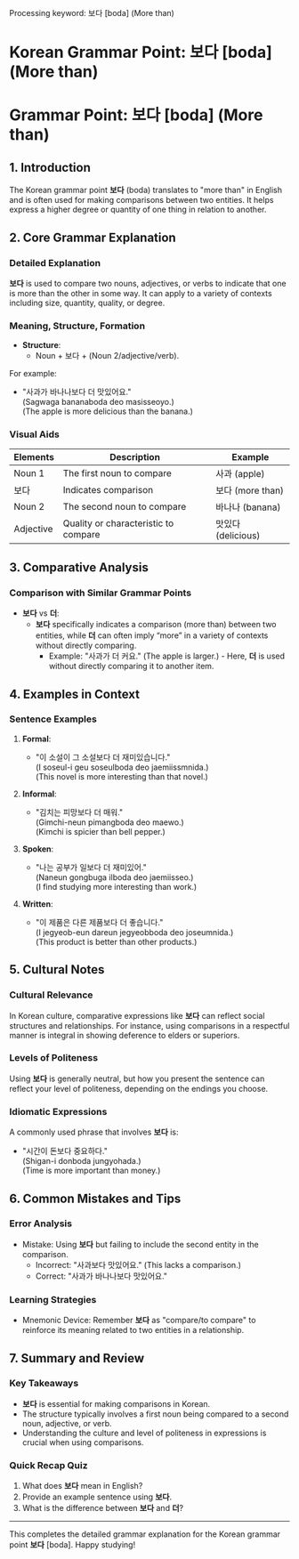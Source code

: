 Processing keyword: 보다 [boda] (More than)
# Korean Grammar Point: 보다 [boda] (More than)
# Grammar Point: 보다 [boda] (More than)
## 1. Introduction
The Korean grammar point **보다** (boda) translates to "more than" in English and is often used for making comparisons between two entities. It helps express a higher degree or quantity of one thing in relation to another.
## 2. Core Grammar Explanation
### Detailed Explanation
**보다** is used to compare two nouns, adjectives, or verbs to indicate that one is more than the other in some way. It can apply to a variety of contexts including size, quantity, quality, or degree.
### Meaning, Structure, Formation
- **Structure**: 
  - Noun + 보다 + (Noun 2/adjective/verb).
  
For example:  
- "사과가 바나나보다 더 맛있어요."  
(Sagwaga bananaboda deo masisseoyo.)  
(The apple is more delicious than the banana.)
### Visual Aids
| Elements   | Description                                | Example                               |
|------------|--------------------------------------------|---------------------------------------|
| Noun 1     | The first noun to compare                  | 사과 (apple)                          |
| 보다       | Indicates comparison                       | 보다 (more than)                      |
| Noun 2     | The second noun to compare                 | 바나나 (banana)                       |
| Adjective  | Quality or characteristic to compare       | 맛있다 (delicious)                   |
## 3. Comparative Analysis
### Comparison with Similar Grammar Points
- **보다** vs **더**: 
  - **보다** specifically indicates a comparison (more than) between two entities, while **더** can often imply “more” in a variety of contexts without directly comparing.
    - Example: "사과가 더 커요." (The apple is larger.) - Here, **더** is used without directly comparing it to another item.
## 4. Examples in Context
### Sentence Examples
1. **Formal**: 
   - "이 소설이 그 소설보다 더 재미있습니다."  
   (I soseul-i geu soseulboda deo jaemiissmnida.)  
   (This novel is more interesting than that novel.)
   
2. **Informal**: 
   - "김치는 피망보다 더 매워."  
   (Gimchi-neun pimangboda deo maewo.)  
   (Kimchi is spicier than bell pepper.)
   
3. **Spoken**: 
   - "나는 공부가 일보다 더 재미있어."  
   (Naneun gongbuga ilboda deo jaemiisseo.)  
   (I find studying more interesting than work.)
   
4. **Written**: 
   - "이 제품은 다른 제품보다 더 좋습니다."  
   (I jegyeob-eun dareun jegyeobboda deo joseumnida.)  
   (This product is better than other products.)
## 5. Cultural Notes
### Cultural Relevance
In Korean culture, comparative expressions like **보다** can reflect social structures and relationships. For instance, using comparisons in a respectful manner is integral in showing deference to elders or superiors.
### Levels of Politeness
Using **보다** is generally neutral, but how you present the sentence can reflect your level of politeness, depending on the endings you choose.
### Idiomatic Expressions
A commonly used phrase that involves **보다** is:
- "시간이 돈보다 중요하다."  
(Shigan-i donboda jungyohada.)  
(Time is more important than money.)
## 6. Common Mistakes and Tips
### Error Analysis
- Mistake: Using **보다** but failing to include the second entity in the comparison.
  - Incorrect: "사과보다 맛있어요." (This lacks a comparison.)
  - Correct: "사과가 바나나보다 맛있어요."
### Learning Strategies
- Mnemonic Device: Remember **보다** as "compare/to compare" to reinforce its meaning related to two entities in a relationship.
## 7. Summary and Review 
### Key Takeaways
- **보다** is essential for making comparisons in Korean.
- The structure typically involves a first noun being compared to a second noun, adjective, or verb.
- Understanding the culture and level of politeness in expressions is crucial when using comparisons.
### Quick Recap Quiz
1. What does **보다** mean in English?
2. Provide an example sentence using **보다**.
3. What is the difference between **보다** and **더**?
---
This completes the detailed grammar explanation for the Korean grammar point **보다** [boda]. Happy studying!
